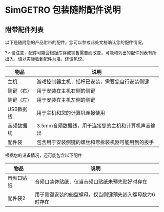 # SimGETRO 包装随附配件说明

## 附带配件列表

以下是随附您的产品附带的配件，您可以参考此处文档确认您的配件情况。

?> 请注意，配件可能会根据库存或销售需要而改变，可能和列出的配件列表有所出入，请以实际收到配件为准，还请见谅。

| 物品       | 说明                                              |
| ---------- | ------------------------------------------------- |
| 主机       | 游戏控制器主机，摇杆已安装，需要您自行安装侧键    |
| 侧键（右） | 用于安装在主机右侧的侧键                          |
| 侧键（左） | 用于安装在主机左侧的侧键                          |
| USB数据线  | 用于主机和您的计算机连接使用                      |
| 音频数据线 | 3.5mm音频数据线，用于连接您的主机和计算机声音输出 |
| 配件袋     | 包含用于安装侧键的螺丝和您拆装机器可能用到的扳手  |

根据您的设备情况，还可能包含以下配件

| 物品       | 说明                                                    |
| ---------- | ------------------------------------------------------- |
| 音频口贴纸 | 音频口装饰贴纸，仅当音频口贴纸未预先贴好时存在          |
| 配件袋2    | 用于侧键安装的船型螺母，仅当侧键预先嵌入螺母数为6时存在 |